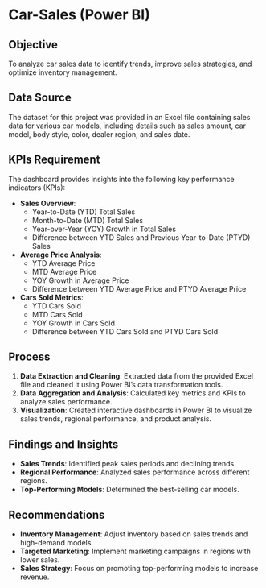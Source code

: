 # Car-Sales (Power BI)

## Objective
To analyze car sales data to identify trends, improve sales strategies, and optimize inventory management.

## Data Source
The dataset for this project was provided in an Excel file containing sales data for various car models, including details such as sales amount, car model, body style, color, dealer region, and sales date.

## KPIs Requirement
The dashboard provides insights into the following key performance indicators (KPIs):
- **Sales Overview**:
  - Year-to-Date (YTD) Total Sales
  - Month-to-Date (MTD) Total Sales
  - Year-over-Year (YOY) Growth in Total Sales
  - Difference between YTD Sales and Previous Year-to-Date (PTYD) Sales
- **Average Price Analysis**:
  - YTD Average Price
  - MTD Average Price
  - YOY Growth in Average Price
  - Difference between YTD Average Price and PTYD Average Price
- **Cars Sold Metrics**:
  - YTD Cars Sold
  - MTD Cars Sold
  - YOY Growth in Cars Sold
  - Difference between YTD Cars Sold and PTYD Cars Sold
 
## Process
1. **Data Extraction and Cleaning**: Extracted data from the provided Excel file and cleaned it using Power BI’s data transformation tools.
2. **Data Aggregation and Analysis**: Calculated key metrics and KPIs to analyze sales performance.
3. **Visualization**: Created interactive dashboards in Power BI to visualize sales trends, regional performance, and product analysis.

## Findings and Insights
- **Sales Trends**: Identified peak sales periods and declining trends.
- **Regional Performance**: Analyzed sales performance across different regions.
- **Top-Performing Models**: Determined the best-selling car models.

## Recommendations
- **Inventory Management**: Adjust inventory based on sales trends and high-demand models.
- **Targeted Marketing**: Implement marketing campaigns in regions with lower sales.
- **Sales Strategy**: Focus on promoting top-performing models to increase revenue.
